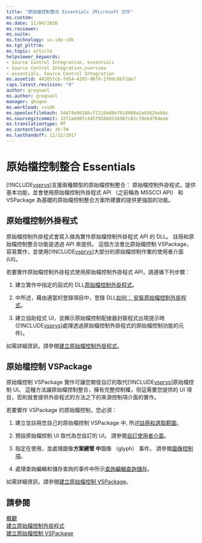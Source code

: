 ```yaml
---
title: "原始檔控制整合 Essentials |Microsoft 文件"
ms.custom: 
ms.date: 11/04/2016
ms.reviewer: 
ms.suite: 
ms.technology: vs-ide-sdk
ms.tgt_pltfrm: 
ms.topic: article
helpviewer_keywords:
- Source Control Integration, essentials
- Source Control Integration,overview
- essentials, Source Control Integration
ms.assetid: 442057cb-fd54-4283-96f8-2f6dc8bf2de7
caps.latest.revision: "9"
author: gregvanl
ms.author: gregvanl
manager: ghogen
ms.workload: vssdk
ms.openlocfilehash: 5d474e00186cf2110dd8e701d980a1a4562beb8c
ms.sourcegitcommit: 32f1a690fc445f9586d53698fc82c7debd784eeb
ms.translationtype: MT
ms.contentlocale: zh-TW
ms.lasthandoff: 12/22/2017
---
```

# <a name="source-control-integration-essentials"></a>原始檔控制整合 Essentials
[!INCLUDE[vsprvs](../../code-quality/includes/vsprvs_md.md)]支援兩種類型的原始檔控制整合： 原始檔控制外掛程式，提供基本功能，並會使用原始檔控制外掛程式 API （之前稱為 MSSCCI API） 和 VSPackage 為基礎的原始檔控制整合方案所建置的提供更強固的功能。  
  
## <a name="source-control-plug-in"></a>原始檔控制外掛程式  
 原始檔控制外掛程式會寫入做為實作原始檔控制外掛程式 API 的 DLL。 註冊和原始檔控制整合功能是透過 API 來提供。 這個方法會比原始檔控制 VSPackage，容易實作，並使用[!INCLUDE[vsprvs](../../code-quality/includes/vsprvs_md.md)]大部分的原始檔控制作業的使用者介面 (UI)。  
  
 若要實作原始檔控制外掛程式使用原始檔控制外掛程式 API，請遵循下列步驟：  
  
1.  建立實作中指定的函式的 DLL[原始檔控制外掛程式](../../extensibility/source-control-plug-ins.md)。  
  
2.  中所述，藉由適當的登錄項目中，登錄 DLL[如何： 安裝原始檔控制外掛程式](../../extensibility/internals/how-to-install-a-source-control-plug-in.md)。  
  
3.  建立協助程式 UI，並顯示原始檔控制配接器封裝程式出現提示時 ([!INCLUDE[vsprvs](../../code-quality/includes/vsprvs_md.md)]處理透過原始檔控制外掛程式的原始檔控制功能的元件)。  
  
 如需詳細資訊，請參閱[建立原始檔控制外掛程式](../../extensibility/internals/creating-a-source-control-plug-in.md)。  
  
## <a name="source-control-vspackage"></a>原始檔控制 VSPackage  
 原始檔控制 VSPackage 實作可讓您開發自訂的取代[!INCLUDE[vsprvs](../../code-quality/includes/vsprvs_md.md)]原始檔控制 UI。 這種方法讓原始檔控制整合，擁有完整控制權，但這需要您提供的 UI 項目，否則就會提供外掛程式的方法之下的來源控制項介面的實作。  
  
 若要實作 VSPackage 的原始檔控制，您必須：  
  
1.  建立並註冊您自己的原始檔控制 VSPackage 中, 所述[註冊和選取範圍](../../extensibility/internals/registration-and-selection-source-control-vspackage.md)。  
  
2.  預設原始檔控制 UI 取代為您自訂的 UI。 請參閱[自訂使用者介面](../../extensibility/internals/custom-user-interface-source-control-vspackage.md)。  
  
3.  指定在使用，並處理圖像**方案總管 中**圖像 （glyph） 事件。 請參閱[圖像控制項](../../extensibility/internals/glyph-control-source-control-vspackage.md)。  
  
4.  處理查詢編輯和儲存查詢的事件中所示[查詢編輯查詢儲存](../../extensibility/internals/query-edit-query-save-source-control-vspackage.md)。  
  
 如需詳細資訊，請參閱[建立原始檔控制 VSPackage](../../extensibility/internals/creating-a-source-control-vspackage.md)。  
  
## <a name="see-also"></a>請參閱  
 [概觀](../../extensibility/internals/source-control-integration-overview.md)   
 [建立原始檔控制外掛程式](../../extensibility/internals/creating-a-source-control-plug-in.md)   
 [建立原始檔控制 VSPackage](../../extensibility/internals/creating-a-source-control-vspackage.md)